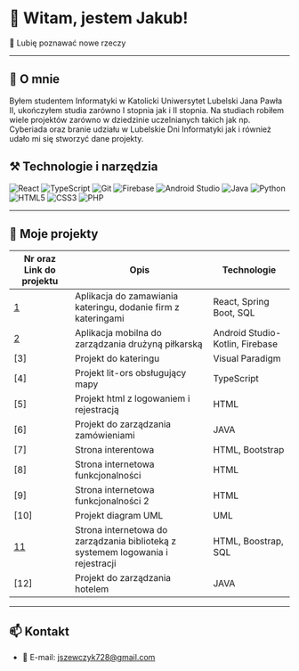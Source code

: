 # 👋 Witam, jestem Jakub!

🚀 Lubię poznawać nowe rzeczy


---

## 💼 O mnie

Byłem studentem Informatyki w Katolicki Uniwersytet Lubelski Jana Pawła II, ukończyłem studia zarówno I stopnia jak i II stopnia. Na studiach robiłem wiele projektów zarówno w dziedzinie uczelnianych takich jak np. Cyberiada oraz branie udziału w Lubelskie Dni Informatyki jak i również udało mi się stworzyć dane projekty.

## ⚒️ Technologie i narzędzia

![React](https://img.shields.io/badge/-React-61DAFB?logo=react&logoColor=white&style=flat)
![TypeScript](https://img.shields.io/badge/-TypeScript-3178C6?logo=typescript&logoColor=white&style=flat)
![Git](https://img.shields.io/badge/-Git-F05032?logo=git&logoColor=white&style=flat)
![Firebase](https://img.shields.io/badge/-Firebase-FFCA28?logo=firebase&logoColor=white&style=flat)
![Android Studio](https://img.shields.io/badge/-Android%20Studio-3DDC84?logo=androidstudio&logoColor=white&style=flat)
![Java](https://img.shields.io/badge/-Java-007396?logo=java&logoColor=white&style=flat)
![Python](https://img.shields.io/badge/-Python-3776AB?logo=python&logoColor=white&style=flat)
![HTML5](https://img.shields.io/badge/-HTML5-E34F26?logo=html5&logoColor=white&style=flat)
![CSS3](https://img.shields.io/badge/-CSS3-1572B6?logo=css3&logoColor=white&style=flat)
![PHP](https://img.shields.io/badge/-PHP-777BB4?logo=php&logoColor=white&style=flat)

---

## 🚧 Moje projekty

| Nr oraz Link do projektu | Opis | Technologie | 
| --- | --- | --- | 
| [1]([[https://drive.google.com/drive/folders/1INURNwmzf-0lRGSaXKp7LzA0ZbULj3dl?usp=sharing]](https://drive.google.com/drive/folders/1INURNwmzf-0lRGSaXKp7LzA0ZbULj3dl?usp=sharing)) | Aplikacja do zamawiania kateringu, dodanie firm z kateringami | React, Spring Boot, SQL |
| [2](https://.google.com/drive/folders/1INURNwmzf-0lRGSaXKp7LzA0ZbULj3dl?usp=sharing) | Aplikacja mobilna do zarządzania drużyną piłkarską | Android Studio-Kotlin, Firebase |
| [3] | Projekt do kateringu | Visual Paradigm |
| [4] | Projekt lit-ors obsługujący mapy | TypeScript |
| [5] | Projekt html z logowaniem i rejestracją | HTML |
| [6] | Projekt do zarządzania zamówieniami | JAVA |
| [7] | Strona interentowa | HTML, Bootstrap |
| [8] | Strona internetowa funkcjonalności | HTML |
| [9] | Strona internetowa funkcjonalności 2 | HTML |
| [10] | Projekt diagram UML | UML |
| [11]([https://drive.google.com/drive/folders/1INURNwmzf-0lRGSaXKp7LzA0ZbULj3dl?usp=sharing]) | Strona internetowa do zarządzania biblioteką z systemem logowania i rejestracji | HTML, Boostrap, SQL |
| [12] | Projekt do zarządzania hotelem | JAVA |

---

## 📫 Kontakt

- 📧 E-mail: [jszewczyk728@gmail.com](mailto:jszewczyk728@gmail.com)
  

